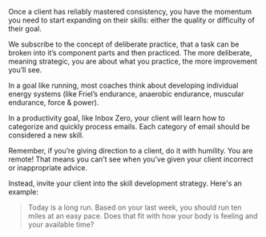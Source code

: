 Once a client has reliably mastered consistency, you have the momentum you need to start expanding on their skills: either the quality or difficulty of their goal.

We subscribe to the concept of deliberate practice, that a task can be broken into it’s component parts and then practiced. The more deliberate, meaning strategic, you are about what you practice, the more improvement you’ll see.

In a goal like running, most coaches think about developing individual energy systems (like Friel’s endurance, anaerobic endurance, muscular endurance, force & power).

In a productivity goal, like Inbox Zero, your client will learn how to categorize and quickly process emails. Each category of email should be considered a new skill.

Remember, if you’re giving direction to a client, do it with humility. You are remote! That means you can’t see when you’ve given your client incorrect or inappropriate advice.

Instead, invite your client into the skill development strategy. Here's an example:

>Today is a long run. Based on your last week, you should run ten miles at an easy pace. Does that fit with how your body is feeling and your available time?